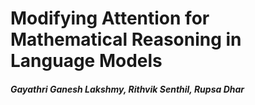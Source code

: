 # Modifying Attention for Mathematical Reasoning in Language Models
##### Gayathri Ganesh Lakshmy, Rithvik Senthil, Rupsa Dhar


